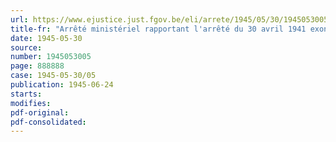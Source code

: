 ```yaml
---
url: https://www.ejustice.just.fgov.be/eli/arrete/1945/05/30/1945053005/justel
title-fr: "Arrêté ministériel rapportant l'arrêté du 30 avril 1941 exonérant le prix d'achat des marchandises en provenance d'Allemagne de la retenue dont question à l'article 130 des textes coordonnes de la loi du 4 août 1930 relative aux allocations familiales pour salariés"
date: 1945-05-30
source:
number: 1945053005
page: 888888
case: 1945-05-30/05
publication: 1945-06-24
starts:
modifies:
pdf-original:
pdf-consolidated:
---
```



